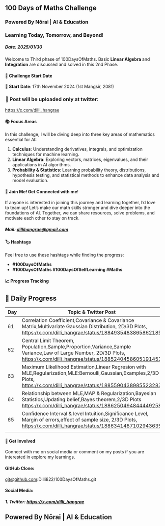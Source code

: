 ## 100 Days of Maths Challenge
### Powered By Nōrai | AI & Education
### Learning Today, Tomorrow, and Beyond!
##### Date: 2025/01/30
Welcome to Third phase of 100DaysOfMaths. Basic **Linear Algebra** and **Integration** are discussed and solved in this 2nd Phase.

#### 🚀 Challenge Start Date
**📅 Start Date**: 17th November 2024 (1st Mangsir, 2081)

### 🧮 Post will be uploaded only at twitter:
https://x.com/dilli_hangrae

#### 📚 Focus Areas
In this challenge, I will be diving deep into three key areas of mathematics essential for AI:

1. **Calculus**: Understanding derivatives, integrals, and optimization techniques for machine learning.
2. **Linear Algebra**: Exploring vectors, matrices, eigenvalues, and their applications in AI algorithms.
3. **Probability & Statistics**: Learning probability theory, distributions, hypothesis testing, and statistical methods to enhance data analysis and model evaluation.

#### 🤝 Join Me! Get Connected with me!
If anyone is interested in joining this journey and learning together, I’d love to team up! Let’s make our math skills stronger and dive deeper into the foundations of AI. Together, we can share resources, solve problems, and motivate each other to stay on track.
##### Mail: dillihangrae@gmail.com


#### 🏷️ Hashtags
Feel free to use these hashtags while finding the progress:
- **#100DaysOfMaths**
- **#100DaysOfMaths #100DaysOfSelfLearning #Maths**

#### 📈 Progress Tracking
## 📝 Daily Progress

| Day | Topic & Twitter Post  
| --- | ------------------------------------------------------------------------------------------
| 61  | Correlation Coefficient,Covariance & Covariance Matrix,Multivariate Gaussian Distribution, 2D/3D Plots, https://x.com/dilli_hangrae/status/1884935483865862185
| 62  | Central Limit Theorem, Population,Sample,Proportion,Variance,Sample Variance,Law of Large Number, 2D/3D Plots, https://x.com/dilli_hangrae/status/1885240458605191451
| 63  | Maximum Likelihood Estimation,Linear Regresion with MLE,Regularization,MLE:Bernoulli,Gaussian,Examples,2/3D Plots, https://x.com/dilli_hangrae/status/1885590438985523283
| 64  | Relationship between MLE,MAP & Regularization,Bayesian Statistics,Updating belief,Bayes theorem,2/3D Plots https://x.com/dilli_hangrae/status/1886250494844449258
| 65  | Confidence Interval & level Intuition,Significance Level, Margin of errors,effect of sample size, 2/3D Plots, https://x.com/dilli_hangrae/status/1886341487102943635
|   | 

#### 💬 Get Involved
Connect with me on social media or comment on my posts if you are interested in explore my learnings.

#### GitHub Clone: 
git@github.com:Dilli822/100DaysOfMaths.git

#### Social Media:
##### 1. Twitter: https://x.com/dilli_hangrae

## Powered By Nōrai | AI & Education

